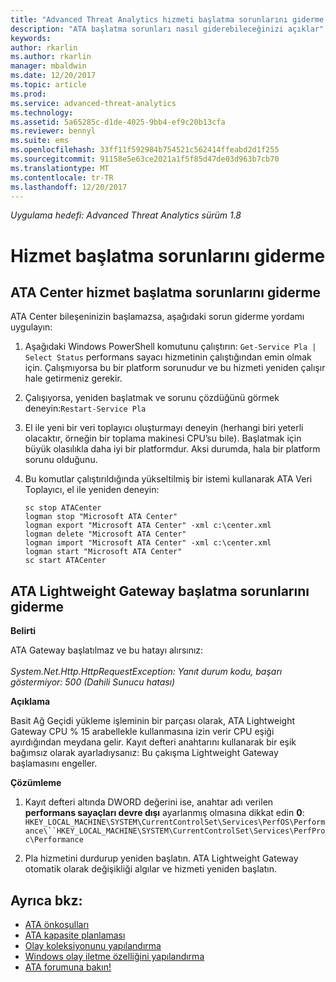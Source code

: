 ```yaml
---
title: "Advanced Threat Analytics hizmeti başlatma sorunlarını giderme | Microsoft Docs"
description: "ATA başlatma sorunları nasıl giderebileceğinizi açıklar"
keywords: 
author: rkarlin
ms.author: rkarlin
manager: mbaldwin
ms.date: 12/20/2017
ms.topic: article
ms.prod: 
ms.service: advanced-threat-analytics
ms.technology: 
ms.assetid: 5a65285c-d1de-4025-9bb4-ef9c20b13cfa
ms.reviewer: bennyl
ms.suite: ems
ms.openlocfilehash: 33ff11f592984b754521c562414ffeabd2d1f255
ms.sourcegitcommit: 91158e5e63ce2021a1f5f85d47de03d963b7cb70
ms.translationtype: MT
ms.contentlocale: tr-TR
ms.lasthandoff: 12/20/2017
---
```

*Uygulama hedefi: Advanced Threat Analytics sürüm 1.8*



# <a name="troubleshooting-service-startup"></a>Hizmet başlatma sorunlarını giderme

## <a name="troubleshooting-ata-center-service-startup"></a>ATA Center hizmet başlatma sorunlarını giderme

ATA Center bileşeninizin başlamazsa, aşağıdaki sorun giderme yordamı uygulayın:

1.  Aşağıdaki Windows PowerShell komutunu çalıştırın: `Get-Service Pla | Select Status` performans sayacı hizmetinin çalıştığından emin olmak için. Çalışmıyorsa bu bir platform sorunudur ve bu hizmeti yeniden çalışır hale getirmeniz gerekir.
2.  Çalışıyorsa, yeniden başlatmak ve sorunu çözdüğünü görmek deneyin:`Restart-Service Pla`
3.  El ile yeni bir veri toplayıcı oluşturmayı deneyin (herhangi biri yeterli olacaktır, örneğin bir toplama makinesi CPU’su bile).
Başlatmak için büyük olasılıkla daha iyi bir platformdur. Aksi durumda, hala bir platform sorunu olduğunu.

4.  Bu komutlar çalıştırıldığında yükseltilmiş bir istemi kullanarak ATA Veri Toplayıcı, el ile yeniden deneyin:

        sc stop ATACenter
        logman stop "Microsoft ATA Center"
        logman export "Microsoft ATA Center" -xml c:\center.xml
        logman delete "Microsoft ATA Center"
        logman import "Microsoft ATA Center" -xml c:\center.xml
        logman start "Microsoft ATA Center"
        sc start ATACenter

## <a name="troubleshooting-ata-lightweight-gateway-startup"></a>ATA Lightweight Gateway başlatma sorunlarını giderme

**Belirti**

ATA Gateway başlatılmaz ve bu hatayı alırsınız:<br></br>
*System.Net.Http.HttpRequestException: Yanıt durum kodu, başarı göstermiyor: 500 (Dahili Sunucu hatası)*

**Açıklama**

Basit Ağ Geçidi yükleme işleminin bir parçası olarak, ATA Lightweight Gateway CPU % 15 arabellekle kullanmasına izin verir CPU eşiği ayırdığından meydana gelir. Kayıt defteri anahtarını kullanarak bir eşik bağımsız olarak ayarladıysanız: Bu çakışma Lightweight Gateway başlamasını engeller. 

**Çözümleme**

1. Kayıt defteri altında DWORD değerini ise, anahtar adı verilen **performans sayaçları devre dışı** ayarlanmış olmasına dikkat edin **0**: `HKEY_LOCAL_MACHINE\SYSTEM\CurrentControlSet\Services\PerfOS\Performance\``HKEY_LOCAL_MACHINE\SYSTEM\CurrentControlSet\Services\PerfProc\Performance`
 
2. Pla hizmetini durdurup yeniden başlatın. ATA Lightweight Gateway otomatik olarak değişikliği algılar ve hizmeti yeniden başlatın.


## <a name="see-also"></a>Ayrıca bkz:
- [ATA önkoşulları](ata-prerequisites.md)
- [ATA kapasite planlaması](ata-capacity-planning.md)
- [Olay koleksiyonunu yapılandırma](configure-event-collection.md)
- [Windows olay iletme özelliğini yapılandırma](configure-event-collection.md#configuring-windows-event-forwarding)
- [ATA forumuna bakın!](https://social.technet.microsoft.com/Forums/security/home?forum=mata)
